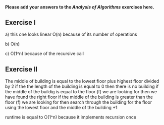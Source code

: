 #### Please add your answers to the ***Analysis of  Algorithms*** exercises here.

## Exercise I

a) this one looks linear O(n) because of its number of operations


b) O(n)


c) O(1^n) because of the recursive call

## Exercise II


The middle of building is equal to the lowest floor plus highest floor divided by 2
if the the length of the building is equal to 0 then there is no building
if the middle of the buildig is equal to the floor (f) we are looking for then we have found the right floor
if the middle of the building is greater than the floor (f) we are looking for then
search through the building for the floor using the lowest floor and the middle of the building +1




runtime is equal to O(1^n) because it implements recursion once 

